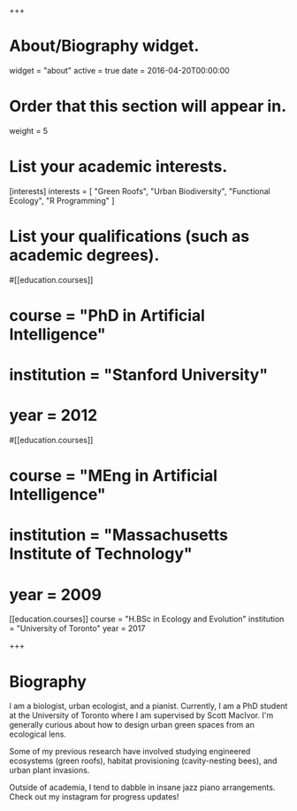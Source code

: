 +++
# About/Biography widget.
widget = "about"
active = true
date = 2016-04-20T00:00:00

# Order that this section will appear in.
weight = 5

# List your academic interests.
[interests]
  interests = [
    "Green Roofs",
    "Urban Biodiversity",
    "Functional Ecology",
    "R Programming"
  ]

# List your qualifications (such as academic degrees).
#[[education.courses]]
#  course = "PhD in Artificial Intelligence"
#  institution = "Stanford University"
#  year = 2012

#[[education.courses]]
#  course = "MEng in Artificial Intelligence"
#  institution = "Massachusetts Institute of Technology"
#  year = 2009

[[education.courses]]
  course = "H.BSc in Ecology and Evolution"
  institution = "University of Toronto"
  year = 2017
 
+++

# Biography

I am a biologist, urban ecologist, and a pianist. Currently, I am a PhD student 
at the University of Toronto where I am supervised by Scott MacIvor. I'm 
generally curious about how to design urban green spaces from an ecological lens. 

Some of my previous research have involved studying engineered ecosystems (green roofs),
habitat provisioning (cavity-nesting bees), and urban plant invasions. 

Outside of academia, I tend to dabble in insane jazz piano arrangements. Check out my instagram for progress updates!

